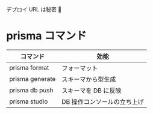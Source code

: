 デプロイ URL は秘密 🧡

# prisma コマンド

| コマンド        | 効能                        |
| --------------- | --------------------------- |
| prisma format   | フォーマット                |
| prisma generate | スキーマから型生成          |
| prisma db push  | スキーマを DB に反映        |
| prisma studio   | DB 操作コンソールの立ち上げ |

